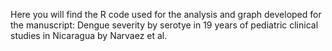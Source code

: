 Here you will find the R code used for the analysis and graph developed for the manuscript: Dengue severity by serotye in 19 years of pediatric clinical studies in Nicaragua by Narvaez et al. 
